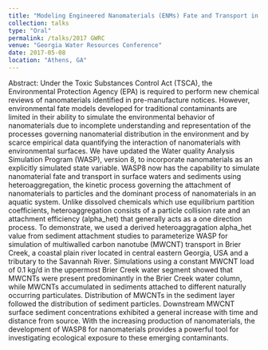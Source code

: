 ```yaml
---
title: "Modeling Engineered Nanomaterials (ENMs) Fate and Transport in Aquatic Ecosystems"
collection: talks
type: "Oral"
permalink: /talks/2017 GWRC
venue: "Georgia Water Resources Conference"
date: 2017-05-08
location: "Athens, GA"
---
```



Abstract: 
Under the Toxic Substances Control Act (TSCA), the Environmental Protection Agency (EPA) is required to perform new chemical reviews of nanomaterials identified in pre-manufacture notices. However, environmental fate models developed for traditional contaminants are limited in their ability to simulate the environmental behavior of nanomaterials due to incomplete understanding and representation of the processes governing nanomaterial distribution in the environment and by scarce empirical data quantifying the interaction of nanomaterials with environmental surfaces. We have updated the Water quality Analysis Simulation Program (WASP), version 8, to incorporate nanomaterials as an explicitly simulated state variable. WASP8 now has the capability to simulate nanomaterial fate and transport in surface waters and sediments using heteroaggregation, the kinetic process governing the attachment of nanomaterials to particles and the dominant process of nanomaterials in an aquatic system. Unlike dissolved chemicals which use equilibrium partition coefficients, heteroaggregation consists of a particle collision rate and an attachment efficiency (alpha_het) that generally acts as a one direction process. To demonstrate, we used a derived heteroaggragation alpha_het value from sediment attachment studies to parameterize WASP for simulation of multiwalled carbon nanotube (MWCNT) transport in Brier Creek, a coastal plain river located in central eastern Georgia, USA and a tributary to the Savannah River. Simulations using a constant MWCNT load of 0.1 kg/d in the uppermost Brier Creek water segment showed that MWCNTs were present predominantly in the Brier Creek water column, while MWCNTs accumulated in sediments attached to different naturally occurring particulates. Distribution of MWCNTs in the sediment layer followed the distribution of sediment particles. Downstream MWCNT surface sediment concentrations exhibited a general increase with time and distance from source. With the increasing production of nanomaterials, the development of WASP8 for nanomaterials provides a powerful tool for investigating ecological exposure to these emerging contaminants. 
